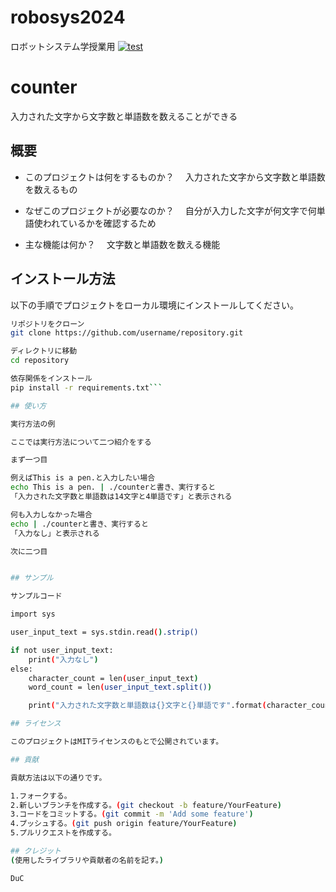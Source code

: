 # robosys2024
ロボットシステム学授業用
[![test](https://github.com/Asanomaru/robosys2024/actions/workflows/test.yml/badge.svg)](https://github.com/Asanomaru/robosys2024/actions/workflows/test.yml)

# counter

入力された文字から文字数と単語数を数えることができる

## 概要

- このプロジェクトは何をするものか？
　入力された文字から文字数と単語数を数えるもの

- なぜこのプロジェクトが必要なのか？
　自分が入力した文字が何文字で何単語使われているかを確認するため

- 主な機能は何か？
　文字数と単語数を数える機能

## インストール方法

以下の手順でプロジェクトをローカル環境にインストールしてください。

```bash
リポジトリをクローン
git clone https://github.com/username/repository.git

ディレクトリに移動
cd repository

依存関係をインストール
pip install -r requirements.txt```

## 使い方

実行方法の例

ここでは実行方法について二つ紹介をする

まず一つ目

例えばThis is a pen.と入力したい場合
echo This is a pen. | ./counterと書き、実行すると
「入力された文字数と単語数は14文字と4単語です」と表示される

何も入力しなかった場合
echo | ./counterと書き、実行すると
「入力なし」と表示される

次に二つ目


## サンプル

サンプルコード

import sys

user_input_text = sys.stdin.read().strip()

if not user_input_text:
    print("入力なし")
else:
    character_count = len(user_input_text)
    word_count = len(user_input_text.split())

    print("入力された文字数と単語数は{}文字と{}単語です".format(character_count, word_count))

## ライセンス

このプロジェクトはMITライセンスのもとで公開されています。

## 貢献

貢献方法は以下の通りです。

1.フォークする。
2.新しいブランチを作成する。(git checkout -b feature/YourFeature)
3.コードをコミットする。(git commit -m 'Add some feature')
4.プッシュする。(git push origin feature/YourFeature)
5.プルリクエストを作成する。

## クレジット
(使用したライブラリや貢献者の名前を記す。)

DuC

